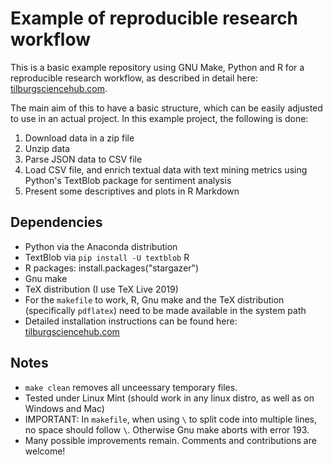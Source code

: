 # Example of reproducible research workflow

This is a basic example repository using GNU Make, Python and R for a reproducible research workflow, as described in detail here: [tilburgsciencehub.com](http://tilburgsciencehub.com/).

The main aim of this to have a basic structure, which can be easily adjusted to use in an actual project.  In this example project, the following is done:
1. Download data in a zip file
2. Unzip data
3. Parse JSON data to CSV file
4. Load CSV file, and enrich textual data with text mining metrics using Python's TextBlob package for sentiment analysis
5. Present some descriptives and plots in R Markdown

## Dependencies
- Python via the Anaconda distribution
- TextBlob via `pip install -U textblob`
R
- R packages:
	install.packages("stargazer")
- Gnu make
- TeX distribution (I use TeX Live 2019)
- For the `makefile` to work, R, Gnu make and the TeX distribution (specifically `pdflatex`) need to be made available in the system path
- Detailed installation instructions can be found here: [tilburgsciencehub.com](http://tilburgsciencehub.com/)


## Notes
- `make clean` removes all unceessary temporary files.
- Tested under Linux Mint (should work in any linux distro, as well as on Windows and Mac)
- IMPORTANT: In `makefile`, when using `\` to split code into multiple lines, no space should follow `\`. Otherwise Gnu make aborts with error 193.
- Many possible improvements remain. Comments and contributions are welcome!
